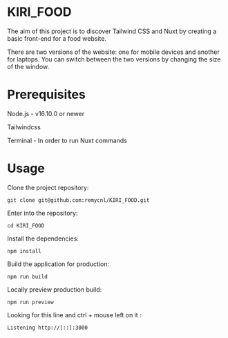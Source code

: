 # KIRI_FOOD
The aim of this project is to discover Tailwind CSS and Nuxt by creating a basic front-end for a food website.

There are two versions of the website: one for mobile devices and another for laptops. You can switch between the two versions by changing the size of the window.

# Prerequisites
Node.js - v16.10.0 or newer

Tailwindcss

Terminal - In order to run Nuxt commands

# Usage
Clone the project repository:

    git clone git@github.com:remycnl/KIRI_FOOD.git
    
Enter into the repository:

    cd KIRI_FOOD
    
Install the dependencies:

    npm install
    
Build the application for production:

    npm run build
    
Locally preview production build:

    npm run preview

Looking for this line and ctrl + mouse left on it :

    Listening http://[::]:3000
